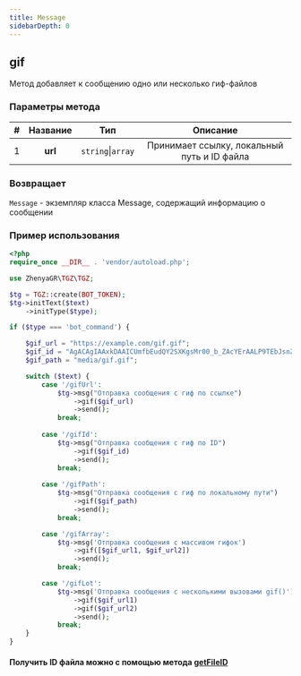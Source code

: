 ```yaml
---
title: Message
sidebarDepth: 0
---
```


## gif
Метод добавляет к сообщению одно или несколько гиф-файлов
### Параметры метода
| # | Название |        Тип        |                   Описание                   |
|:-:|:--------:|:-----------------:|:--------------------------------------------:|
| 1 | **url**  | `string`\|`array` | Принимает ссылку, локальный путь и ID файла |
### Возвращает
`Message` - экземпляр класса Message, содержащий информацию о сообщении
### Пример использования

```php
<?php
require_once __DIR__ . 'vendor/autoload.php'; 

use ZhenyaGR\TGZ\TGZ;

$tg = TGZ::create(BOT_TOKEN);
$tg->initText($text)
    ->initType($type);

if ($type === 'bot_command') {

    $gif_url = "https://example.com/gif.gif";
    $gif_id = "AgACAgIAAxkDAAICUmfbEudQY2SXKgsMr00_b_ZAcYErAALP9TEbJsnZSlufCaTwR76hAQADAgADeQADNgQ";
    $gif_path = "media/gif.gif";

    switch ($text) {
        case '/gifUrl':
            $tg->msg("Отправка сообщения с гиф по ссылке")
                ->gif($gif_url)
                ->send();
            break;
           
        case '/gifId':
            $tg->msg("Отправка сообщения с гиф по ID") 
                ->gif($gif_id)
                ->send();
            break;
           
        case '/gifPath':
            $tg->msg("Отправка сообщения с гиф по локальному пути") 
                ->gif($gif_path)
                ->send();
            break;

        case '/gifArray':
            $tg->msg('Отправка сообщения с массивом гифок')
                ->gif([$gif_url1, $gif_url2])
                ->send();
            break;

        case '/gifLot':
            $tg->msg('Отправка сообщения с несколькими вызовами gif()')
                ->gif($gif_url1)
                ->gif($gif_url2)
                ->send();
            break;
    }
}
```

#### Получить ID файла можно с помощью метода [getFileID](/classes/tgzMethods/getFileID.md)